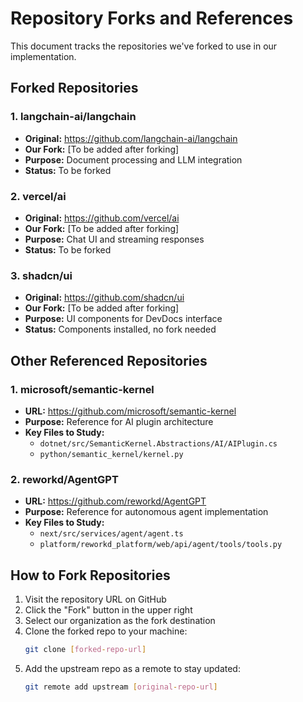 # Repository Forks and References

This document tracks the repositories we've forked to use in our implementation.

## Forked Repositories

### 1. langchain-ai/langchain
- **Original:** https://github.com/langchain-ai/langchain
- **Our Fork:** [To be added after forking]
- **Purpose:** Document processing and LLM integration
- **Status:** To be forked

### 2. vercel/ai
- **Original:** https://github.com/vercel/ai
- **Our Fork:** [To be added after forking]
- **Purpose:** Chat UI and streaming responses
- **Status:** To be forked

### 3. shadcn/ui
- **Original:** https://github.com/shadcn/ui
- **Our Fork:** [To be added after forking]
- **Purpose:** UI components for DevDocs interface
- **Status:** Components installed, no fork needed

## Other Referenced Repositories

### 1. microsoft/semantic-kernel
- **URL:** https://github.com/microsoft/semantic-kernel
- **Purpose:** Reference for AI plugin architecture
- **Key Files to Study:**
  - `dotnet/src/SemanticKernel.Abstractions/AI/AIPlugin.cs`
  - `python/semantic_kernel/kernel.py`

### 2. reworkd/AgentGPT
- **URL:** https://github.com/reworkd/AgentGPT
- **Purpose:** Reference for autonomous agent implementation
- **Key Files to Study:**
  - `next/src/services/agent/agent.ts`
  - `platform/reworkd_platform/web/api/agent/tools/tools.py`

## How to Fork Repositories

1. Visit the repository URL on GitHub
2. Click the "Fork" button in the upper right
3. Select our organization as the fork destination
4. Clone the forked repo to your machine:
   ```bash
   git clone [forked-repo-url]
   ```
5. Add the upstream repo as a remote to stay updated:
   ```bash
   git remote add upstream [original-repo-url]
   ```
